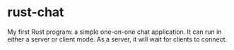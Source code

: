 # rust-chat
My first Rust program: a simple one-on-one chat application. It can run in either a server or client mode. As a server, it will wait for clients to connect.
